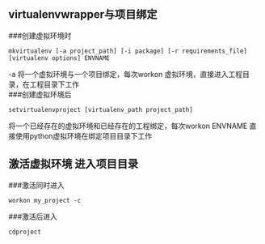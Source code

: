 ## virtualenvwrapper与项目绑定  
###创建虚拟环境时  
```
mkvirtualenv [-a project_path] [-i package] [-r requirements_file] [virtualenv options] ENVNAME
```
-a 将一个虚拟环境与一个项目绑定，每次workon 虚拟环境，直接进入工程目录，在工程目录下工作  
###创建虚拟环境后  
```
setvirtualenvproject [virtualenv_path project_path]
```  
将一个已经存在的虚拟环境和已经存在的工程绑定，每次workon ENVNAME 直接使用python虚拟环境在绑定项目目录下工作  
## 激活虚拟环境 进入项目目录  
###激活同时进入
```
workon my_project -c
```  
###激活后进入
```
cdproject
```  
